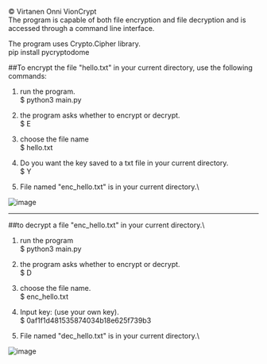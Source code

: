 © Virtanen Onni
VionCrypt\
The program is capable of both file encryption and file decryption and is accessed through a command line interface.

The program uses Crypto.Cipher library.\
pip install pycryptodome

##To encrypt the file "hello.txt" in your current directory, use the following commands:
1. run the program.\
$ python3 main.py

2. the program asks whether to encrypt or decrypt.\
$ E

3. choose the file name\
$ hello.txt

4. Do you want the key saved to a txt file in your current directory.\
$ Y

5. File named "enc_hello.txt" is in your current directory.\

![image](https://user-images.githubusercontent.com/116679314/206299596-15777dbd-b790-41ab-805e-fac5ac1ff2e0.png)

--------------------------

##to decrypt a file "enc_hello.txt" in your current directory.\
1. run the program\
$ python3 main.py

2. the program asks whether to encrypt or decrypt.\
$ D

3. choose the file name.\
$ enc_hello.txt

4. Input key: (use your own key).\
$ 0af1f1d481535874034b18e625f739b3

5. File named "dec_hello.txt" is in your current directory.\

![image](https://user-images.githubusercontent.com/116679314/206299916-0f1e2393-5d5a-4a8b-9180-a7c399750f57.png)
 

